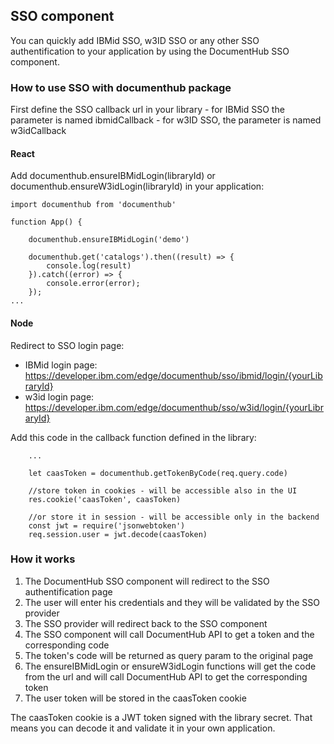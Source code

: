 ## SSO component

You can quickly add IBMid SSO, w3ID SSO or any other SSO authentification to your application by using the DocumentHub SSO component.


### How to use SSO with documenthub package

First define the SSO callback url in your library
    - for IBMid SSO the parameter is named ibmidCallback
    - for w3ID SSO, the parameter is named w3idCallback


#### React

Add documenthub.ensureIBMidLogin(libraryId) or documenthub.ensureW3idLogin(libraryId) in your application:

```
import documenthub from 'documenthub'

function App() {
	
	documenthub.ensureIBMidLogin('demo')
	
	documenthub.get('catalogs').then((result) => {
		console.log(result)
	}).catch((error) => {
		console.error(error);
	});
...
```


#### Node

Redirect to SSO login page:
- IBMid login page: https://developer.ibm.com/edge/documenthub/sso/ibmid/login/{yourLibraryId}
- w3id login page: https://developer.ibm.com/edge/documenthub/sso/w3id/login/{yourLibraryId}

Add this code in the callback function defined in the library:

```
	...
	
	let caasToken = documenthub.getTokenByCode(req.query.code)
	
	//store token in cookies - will be accessible also in the UI
	res.cookie('caasToken', caasToken)
	
	//or store it in session - will be accessible only in the backend
	const jwt = require('jsonwebtoken')
	req.session.user = jwt.decode(caasToken)
```


### How it works

1. The DocumentHub SSO component will redirect to the SSO authentification page
2. The user will enter his credentials and they will be validated by the SSO provider
3. The SSO provider will redirect back to the SSO component
4. The SSO component will call DocumentHub API to get a token and the corresponding code 
5. The token's code will be returned as query param to the original page
6. The ensureIBMidLogin or ensureW3idLogin functions will get the code from the url and will call DocumentHub API to get the corresponding token
7. The user token will be stored in the caasToken cookie

The caasToken cookie is a JWT token signed with the library secret. That means you can decode it and validate it in your own application.
